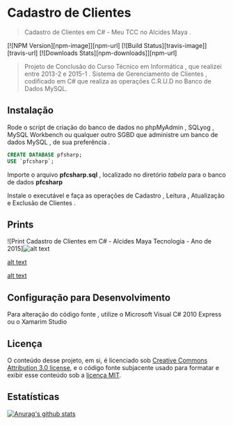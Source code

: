 # Cadastro de Clientes
>  Cadastro de Clientes em C# - Meu TCC no Alcides Maya .

[![NPM Version][npm-image]][npm-url]
[![Build Status][travis-image]][travis-url]
[![Downloads Stats][npm-downloads]][npm-url]

> Projeto de Conclusão do Curso Técnico em Informática , que realizei entre 2013-2 e 2015-1 .
> Sistema de Gerenciamento de Clientes , codificado em C# que realiza as operações C.R.U.D no Banco de Dados MySQL.

## Instalação

Rode o script de criação do banco de dados no phpMyAdmin , SQLyog , MySQL Workbench ou qualquer outro SGBD que administre um banco de dados MySQL , de sua preferência .

```sql
CREATE DATABASE pfsharp;
USE `pfcsharp`;
```
Importe o arquivo **pfcsharp.sql** , localizado no diretório _tabela_ para o banco de dados **pfcsharp**

Instale o executável e faça as operações de Cadastro , Leitura , Atualização e Exclusão de Clientes . 

## Prints

![Print Cadastro de Clientes em C# - Alcides Maya Tecnologia - Ano de 2015]![alt text](https://raw.githubusercontent.com/ramoscsk/cadastro-de-clientes-em-csharp/master/assets/Print_%201.jpg)

[alt text](https://raw.githubusercontent.com/ramoscsk/cadastro-de-clientes-em-csharp/master/assets/Print_%202.jpg)

[alt text](https://raw.githubusercontent.com/ramoscsk/cadastro-de-clientes-em-csharp/master/assets/Print_%203.jpg)

## Configuração para Desenvolvimento

Para alteração do código fonte , utilize o Microsoft Visual C# 2010 Express ou o Xamarim Studio

## Licença

O conteúdo desse projeto, em si, é licenciado sob [Creative Commons Attribution 3.0 license](https://creativecommons.org/licenses/by/4.0/legalcode.pt), e o código fonte subjacente usado para formatar e exibir esse conteúdo sob a [licença MIT]( http://opensource.org/licenses/mit-license.php ).

## Estatísticas
[![Anurag's github stats](https://github-readme-stats.vercel.app/api?username=csr4mos)](https://github.com/anuraghazra/github-readme-stats)



